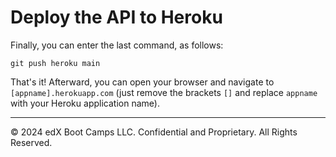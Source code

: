 # Deploy the API to Heroku

Finally, you can enter the last command, as follows:

```console
git push heroku main
```

That's it! Afterward, you can open your browser and navigate to `[appname].herokuapp.com` (just remove the brackets `[]` and replace `appname` with your Heroku application name).

---
© 2024 edX Boot Camps LLC. Confidential and Proprietary. All Rights Reserved.